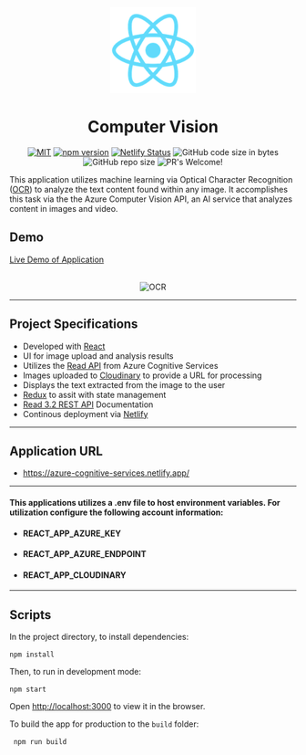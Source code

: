 <div align="center" markdown="1">

<img src="public/logo192.png" alt="React" width="150"/>

# Computer Vision

[![MIT](https://img.shields.io/badge/license-MIT-blue.svg)](https://img.shields.io/badge/license-MIT-blue.svg")
[![npm version](https://badge.fury.io/js/react.svg)](https://badge.fury.io/js/react) [![Netlify Status](https://api.netlify.com/api/v1/badges/be64e88a-89c5-45b3-94fd-5724f7741a0e/deploy-status)](https://app.netlify.com/sites/awesome-cray-160ef7/deploys)
![GitHub code size in bytes](https://img.shields.io/github/languages/code-size/c-grigsby/computer-vision?style=plastic)
![GitHub repo size](https://img.shields.io/github/repo-size/c-grigsby/computer-vision?style=plastic)
![PR's Welcome!](https://img.shields.io/badge/PRs-welcome-brightgreen.svg)

</div>

This application utilizes machine learning via Optical Character Recognition ([OCR](https://nanonets.com/blog/deep-learning-ocr/)) to analyze the text content found within any image. It accomplishes this task via the the Azure Computer Vision API, an AI service that analyzes content in images and video.

## Demo

[Live Demo of Application](https://azure-cognitive-services.netlify.app/)

<div align="center" markdown="1">

<br/>

<img src="https://nanonets.com/blog/content/images/2019/08/ocr-in-the-wild.gif" alt="OCR" width="200">

</div>

---

## Project Specifications

- Developed with [React](https://github.com/facebook/create-react-app)
- UI for image upload and analysis results
- Utilizes the [Read API](https://docs.microsoft.com/en-us/azure/cognitive-services/computer-vision/overview-ocr#read-api) from Azure Cognitive Services
- Images uploaded to [Cloudinary](https://cloudinary.com/) to provide a URL for processing
- Displays the text extracted from the image to the user
- [Redux](https://redux.js.org/) to assit with state management
- [Read 3.2 REST API](https://centraluseuap.dev.cognitive.microsoft.com/docs/services/computer-vision-v3-2/operations/5d986960601faab4bf452005) Documentation
- Continous deployment via [Netlify](https://www.netlify.com/)

---

## Application URL

- https://azure-cognitive-services.netlify.app/

---

#### This applications utilizes a **.env file** to host environment variables. For utilization configure the following account information:

- #### REACT_APP_AZURE_KEY
- #### REACT_APP_AZURE_ENDPOINT
- #### REACT_APP_CLOUDINARY

---

## Scripts

In the project directory, to install dependencies:

```
npm install
```

Then, to run in development mode:

```
npm start
```

Open [http://localhost:3000](http://localhost:3000) to view it in the browser.

To build the app for production to the `build` folder:

```
 npm run build
```
